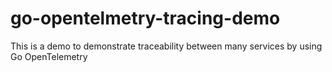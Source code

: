 # go-opentelmetry-tracing-demo
This is a demo to demonstrate traceability between many services by using Go OpenTelemetry
